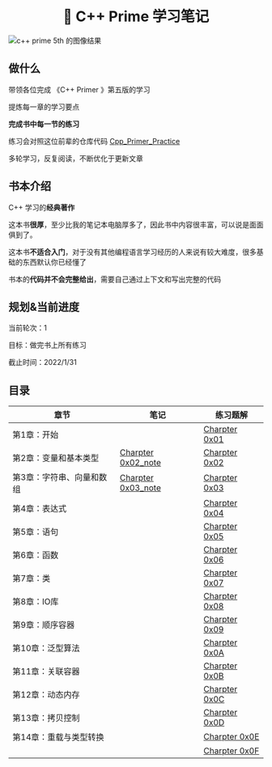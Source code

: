 <h1 align="center">📔 C++ Prime 学习笔记</h1>

![c++ prime 5th 的图像结果](https://s2.loli.net/2021/12/14/VSEWJ5crKF27tm9.jpg)



## 做什么

带领各位完成 《C++ Primer 》第五版的学习

提炼每一章的学习要点

**完成书中每一节的练习**

练习会对照这位前辈的仓库代码 [Cpp_Primer_Practice](https://github.com/applenob/Cpp_Primer_Practice)

多轮学习，反复阅读，不断优化于更新文章



## 书本介绍

C++ 学习的**经典著作**

这本书**很厚**，至少比我的笔记本电脑厚多了，因此书中内容很丰富，可以说是面面俱到了。

这本书**不适合入门**，对于没有其他编程语言学习经历的人来说有较大难度，很多基础的东西默认你已经懂了

书本的**代码并不会完整给出**，需要自己通过上下文和写出完整的代码



## 规划&当前进度

当前轮次：1

目标：做完书上所有练习

截止时间：2022/1/31

## 目录

| 章节                      | 笔记                                                          | 练习题解                                          |
| ------------------------- |-------------------------------------------------------------| ------------------------------------------------- |
| 第1章：开始               |                                                             | [Charpter 0x01](/C++/C++prime/Charpter%200x01.md) |
| 第2章：变量和基本类型     | [Charpter 0x02_note](/C++/C++prime/Charpter%200x02_note.md) | [Charpter 0x02](/C++/C++prime/Charpter%200x02.md) |
| 第3章：字符串、向量和数组 | [Charpter 0x03_note](/C++/C++prime/Charpter%200x03_note.md) | [Charpter 0x03](/C++/C++prime/Charpter%200x03.md) |
| 第4章：表达式             |                                                             | [Charpter 0x04](/C++/C++prime/Charpter%200x04.md) |
| 第5章：语句               |                                                             | [Charpter 0x05](/C++/C++prime/Charpter%200x05.md) |
| 第6章：函数               |                                                             | [Charpter 0x06](/C++/C++prime/Charpter%200x06.md) |
| 第7章：类                 |                                                             | [Charpter 0x07](/C++/C++prime/Charpter%200x07.md) |
| 第8章：IO库               |                                                             | [Charpter 0x08](/C++/C++prime/Charpter%200x08.md) |
| 第9章：顺序容器           |                                                             | [Charpter 0x09](/C++/C++prime/Charpter%200x09.md) |
| 第10章：泛型算法          |                                                             | [Charpter 0x0A](/C++/C++prime/Charpter%200x0A.md) |
| 第11章：关联容器          |                                                             | [Charpter 0x0B](/C++/C++prime/Charpter%200x0B.md) |
| 第12章：动态内存          |                                                             | [Charpter 0x0C](/C++/C++prime/Charpter%200x0C.md) |
| 第13章：拷贝控制          |                                                             | [Charpter 0x0D](/C++/C++prime/Charpter%200x0D.md) |
| 第14章：重载与类型转换    |                                                             | [Charpter 0x0E](/C++/C++prime/Charpter%200x0E.md) |
|                           |                                                             | [Charpter 0x0F](/C++/C++prime/Charpter%200x0F.md) |

